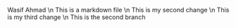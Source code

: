 Wasif Ahmad \n
This is a markdown file \n 
This is my second change \n
This is my third change \n
This is the second branch 

